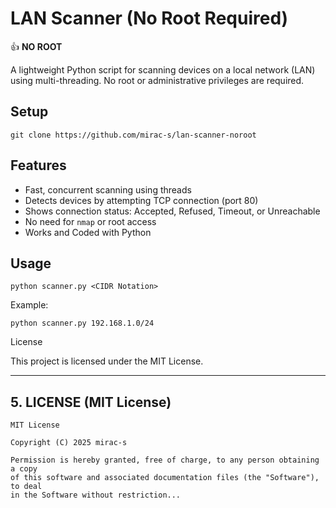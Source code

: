 # LAN Scanner (No Root Required)

👍 **NO ROOT**

A lightweight Python script for scanning devices on a local network (LAN) using multi-threading. No root or administrative privileges are required.

## Setup
```
git clone https://github.com/mirac-s/lan-scanner-noroot
```
## Features
- Fast, concurrent scanning using threads
- Detects devices by attempting TCP connection (port 80)
- Shows connection status: Accepted, Refused, Timeout, or Unreachable
- No need for `nmap` or root access
- Works and Coded with Python 

## Usage

```
python scanner.py <CIDR Notation>
```
Example:

`python scanner.py 192.168.1.0/24`

License

This project is licensed under the MIT License.

---

## **5. LICENSE (MIT License)**

```text
MIT License

Copyright (C) 2025 mirac-s

Permission is hereby granted, free of charge, to any person obtaining a copy
of this software and associated documentation files (the "Software"), to deal
in the Software without restriction...

